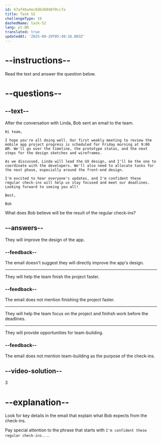 ```yaml
---
id: 67af46a4ec8db360d8f0cc7a
title: Task 52
challengeType: 19
dashedName: task-52
lang: pt-BR
translated: true
updatedAt: '2025-09-29T05:49:16.803Z'
---
```


<!-- READING -->

# --instructions--

Read the text and answer the question below.

# --questions--

## --text--

After the conversation with Linda, Bob sent an email to the team.

`Hi team,`

`I hope you're all doing well. Our first weekly meeting to review the mobile app project progress is scheduled for Friday morning at 9:00 AM. We'll go over the timeline, the prototype status, and the next steps for the design sketches and wireframes.`

`As we discussed, Linda will lead the UX design, and I'll be the one to coordinate with the developers. We'll also need to allocate tasks for the next phase, especially around the front-end design.`

`I'm excited to hear everyone's updates, and I'm confident these regular check-ins will help us stay focused and meet our deadlines. Looking forward to seeing you all!`

`Best,`

`Bob`

What does Bob believe will be the result of the regular check-ins?

## --answers--

They will improve the design of the app.

### --feedback--

The email doesn't suggest they will directly improve the app's design.

---

They will help the team finish the project faster.

### --feedback--

The email does not mention finishing the project faster.

---

They will help the team focus on the project and finihsh work before the deadlines.

---

They will provide opportunities for team-building.

### --feedback--

The email does not mention team-building as the purpose of the check-ins.

## --video-solution--

3

# --explanation--

Look for key details in the email that explain what Bob expects from the check-ins.  

Pay special attention to the phrase that starts with `I'm confident these regular check-ins...`.  
